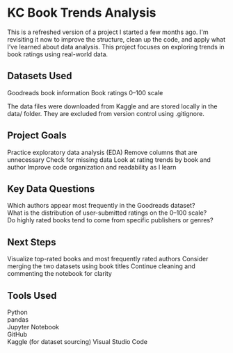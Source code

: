 # KC Book Trends Analysis

This is a refreshed version of a project I started a few months ago. I'm revisiting it now to improve the structure, clean up the code, and apply what I’ve learned about data analysis. This project focuses on exploring trends in book ratings using real-world data.

## Datasets Used

Goodreads book information
Book ratings 0–100 scale

The data files were downloaded from Kaggle and are stored locally in the data/ folder. They are excluded from version control using .gitignore.

## Project Goals
Practice exploratory data analysis (EDA)
Remove columns that are unnecessary
Check for missing data
Look at rating trends by book and author
Improve code organization and readability as I learn

## Key Data Questions
Which authors appear most frequently in the Goodreads dataset?  
What is the distribution of user-submitted ratings on the 0–100 scale?  
Do highly rated books tend to come from specific publishers or genres?

## Next Steps
Visualize top-rated books and most frequently rated authors
Consider merging the two datasets using book titles
Continue cleaning and commenting the notebook for clarity

## Tools Used
Python  
pandas  
Jupyter Notebook  
GitHub  
Kaggle (for dataset sourcing)
Visual Studio Code